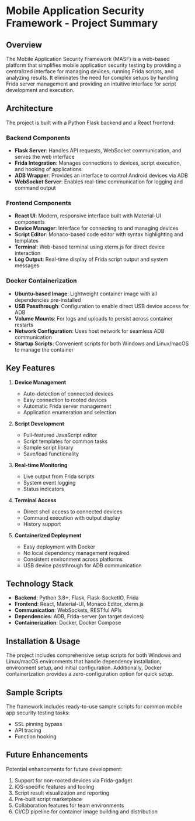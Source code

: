 # Mobile Application Security Framework - Project Summary

## Overview

The Mobile Application Security Framework (MASF) is a web-based platform that simplifies mobile application security testing by providing a centralized interface for managing devices, running Frida scripts, and analyzing results. It eliminates the need for complex setups by handling Frida server management and providing an intuitive interface for script development and execution.

## Architecture

The project is built with a Python Flask backend and a React frontend:

### Backend Components

- **Flask Server**: Handles API requests, WebSocket communication, and serves the web interface
- **Frida Integration**: Manages connections to devices, script execution, and hooking of applications
- **ADB Wrapper**: Provides an interface to control Android devices via ADB
- **WebSocket Server**: Enables real-time communication for logging and command output

### Frontend Components

- **React UI**: Modern, responsive interface built with Material-UI components
- **Device Manager**: Interface for connecting to and managing devices
- **Script Editor**: Monaco-based code editor with syntax highlighting and templates
- **Terminal**: Web-based terminal using xterm.js for direct device interaction
- **Log Output**: Real-time display of Frida script output and system messages

### Docker Containerization

- **Ubuntu-based Image**: Lightweight container image with all dependencies pre-installed
- **USB Passthrough**: Configuration to enable direct USB device access for ADB
- **Volume Mounts**: For logs and uploads to persist across container restarts
- **Network Configuration**: Uses host network for seamless ADB communication
- **Startup Scripts**: Convenient scripts for both Windows and Linux/macOS to manage the container

## Key Features

1. **Device Management**
   - Auto-detection of connected devices
   - Easy connection to rooted devices
   - Automatic Frida server management
   - Application enumeration and selection

2. **Script Development**
   - Full-featured JavaScript editor
   - Script templates for common tasks
   - Sample script library
   - Save/load functionality

3. **Real-time Monitoring**
   - Live output from Frida scripts
   - System event logging
   - Status indicators

4. **Terminal Access**
   - Direct shell access to connected devices
   - Command execution with output display
   - History support

5. **Containerized Deployment**
   - Easy deployment with Docker
   - No local dependency management required
   - Consistent environment across platforms
   - USB device passthrough for ADB communication

## Technology Stack

- **Backend**: Python 3.8+, Flask, Flask-SocketIO, Frida
- **Frontend**: React, Material-UI, Monaco Editor, xterm.js
- **Communication**: WebSockets, RESTful APIs
- **Dependencies**: ADB, Frida-server (on target devices)
- **Containerization**: Docker, Docker Compose

## Installation & Usage

The project includes comprehensive setup scripts for both Windows and Linux/macOS environments that handle dependency installation, environment setup, and initial configuration. Additionally, Docker containerization provides a zero-configuration option for quick setup.

## Sample Scripts

The framework includes ready-to-use sample scripts for common mobile app security testing tasks:
- SSL pinning bypass
- API tracing
- Function hooking

## Future Enhancements

Potential enhancements for future development:
1. Support for non-rooted devices via Frida-gadget
2. iOS-specific features and tooling
3. Script result visualization and reporting
4. Pre-built script marketplace
5. Collaboration features for team environments
6. CI/CD pipeline for container image building and distribution 